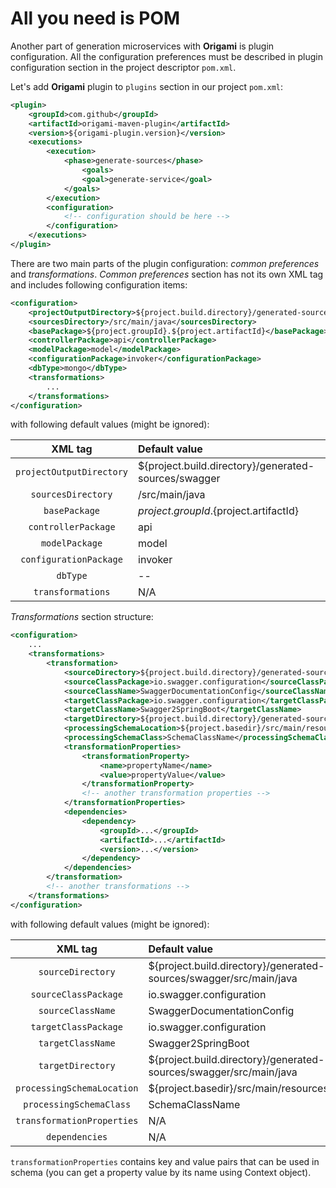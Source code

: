 # All you need is POM

Another part of generation microservices with **Origami** is plugin configuration. All the configuration preferences must be described in plugin configuration section in the project descriptor <code>pom.xml</code>.

Let's add **Origami** plugin to <code>plugins</code> section in our project <code>pom.xml</code>:

```xml linenums="1"
<plugin>
    <groupId>com.github</groupId>
    <artifactId>origami-maven-plugin</artifactId>
    <version>${origami-plugin.version}</version>
    <executions>
        <execution>
            <phase>generate-sources</phase>
                <goals>
                <goal>generate-service</goal>
            </goals>
        </execution>
        <configuration>
            <!-- configuration should be here -->
        </configuration>
    </executions>
</plugin>
```

There are two main parts of the plugin configuration: *common preferences* and *transformations*.
*Common preferences* section has not its own XML tag and includes following configuration items:

```xml linenums="1"
<configuration>
    <projectOutputDirectory>${project.build.directory}/generated-sources/swagger</projectOutputDirectory>
    <sourcesDirectory>/src/main/java</sourcesDirectory>
    <basePackage>${project.groupId}.${project.artifactId}</basePackage>
    <controllerPackage>api</controllerPackage>
    <modelPackage>model</modelPackage>
    <configurationPackage>invoker</configurationPackage>
    <dbType>mongo</dbType>
    <transformations>
        ...
    </transformations>
</configuration>
```
with following default values (might be ignored):

| XML tag                    | Default value                                                      |
| :------------------------: | :----------------------------------------------------------------  |
| `projectOutputDirectory`   | ${project.build.directory}/generated-sources/swagger               |
| `sourcesDirectory`         | /src/main/java                                                     |
| `basePackage`              | ${project.groupId}.${project.artifactId}                           |
| `controllerPackage`        | api                                                                |
| `modelPackage`             | model                                                              |
| `configurationPackage`     | invoker                                                            |
| `dbType`                   | --                                                                 |
| `transformations`          | N/A                                                                | 

*Transformations* section structure:

```xml linenums="1"
<configuration>
    ...
    <transformations>
        <transformation>
            <sourceDirectory>${project.build.directory}/generated-sources/swagger/src/main/java</sourceDirectory>
            <sourceClassPackage>io.swagger.configuration</sourceClassPackage>
            <sourceClassName>SwaggerDocumentationConfig</sourceClassName>
            <targetClassPackage>io.swagger.configuration</targetClassPackage>
            <targetClassName>Swagger2SpringBoot</targetClassName>
            <targetDirectory>${project.build.directory}/generated-sources/swagger/src/main/java</targetDirectory>
            <processingSchemaLocation>${project.basedir}/src/main/resources</processingSchemaLocation>
            <processingSchemaClass>SchemaClassName</processingSchemaClass>
            <transformationProperties>
                <transformationProperty>
                    <name>propertyName</name>
                    <value>propertyValue</value>
                </transformationProperty>
                <!-- another transformation properties -->
            </transformationProperties>
            <dependencies>
                <dependency>
                    <groupId>...</groupId>
                    <artifactId>...</artifactId>
                    <version>...</version>
                </dependency>
            </dependencies>
        </transformation>
        <!-- another transformations -->
    </transformations>
</configuration>
```
with following default values (might be ignored):

| XML tag                    | Default value                                                      |
| :------------------------: | :----------------------------------------------------------------  |
| `sourceDirectory`          | ${project.build.directory}/generated-sources/swagger/src/main/java |
| `sourceClassPackage`       | io.swagger.configuration                                           |
| `sourceClassName`          | SwaggerDocumentationConfig                                         |
| `targetClassPackage`       | io.swagger.configuration                                           |
| `targetClassName`          | Swagger2SpringBoot                                                 |
| `targetDirectory`          | ${project.build.directory}/generated-sources/swagger/src/main/java |
| `processingSchemaLocation` | ${project.basedir}/src/main/resources                              |
| `processingSchemaClass`    | SchemaClassName                                                    |
| `transformationProperties` | N/A                                                                |
| `dependencies`             | N/A                                                                |

`transformationProperties` contains key and value pairs that can be used in schema (you can get a property value by its name using Context object).